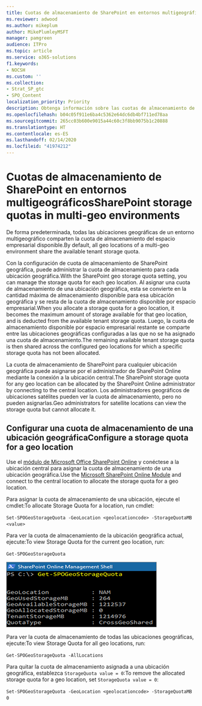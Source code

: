 ```yaml
---
title: Cuotas de almacenamiento de SharePoint en entornos multigeográficos
ms.reviewer: adwood
ms.author: mikeplum
author: MikePlumleyMSFT
manager: pamgreen
audience: ITPro
ms.topic: article
ms.service: o365-solutions
f1.keywords:
- NOCSH
ms.custom: ''
ms.collection:
- Strat_SP_gtc
- SPO_Content
localization_priority: Priority
description: Obtenga información sobre las cuotas de almacenamiento de SharePoint en entornos multigeográficos.
ms.openlocfilehash: b04c05f911e6ba4c5362e64dc6db4bf711ed78aa
ms.sourcegitcommit: 265cc03b600e9015a44c60c3f8bb9075b1c20888
ms.translationtype: HT
ms.contentlocale: es-ES
ms.lasthandoff: 02/14/2020
ms.locfileid: "41974212"
---
```

# <a name="sharepoint-storage-quotas-in-multi-geo-environments"></a><span data-ttu-id="9e2db-103">Cuotas de almacenamiento de SharePoint en entornos multigeográficos</span><span class="sxs-lookup"><span data-stu-id="9e2db-103">SharePoint storage quotas in multi-geo environments</span></span>

<span data-ttu-id="9e2db-104">De forma predeterminada, todas las ubicaciones geográficas de un entorno multigeográfico comparten la cuota de almacenamiento del espacio empresarial disponible.</span><span class="sxs-lookup"><span data-stu-id="9e2db-104">By default, all geo locations of a multi-geo environment share the available tenant storage quota.</span></span>

<span data-ttu-id="9e2db-105">Con la configuración de cuota de almacenamiento de SharePoint geográfica, puede administrar la cuota de almacenamiento para cada ubicación geográfica.</span><span class="sxs-lookup"><span data-stu-id="9e2db-105">With the SharePoint geo storage quota setting, you can manage the storage quota for each geo location.</span></span> <span data-ttu-id="9e2db-106">Al asignar una cuota de almacenamiento de una ubicación geográfica, esta se convierte en la cantidad máxima de almacenamiento disponible para esa ubicación geográfica y se resta de la cuota de almacenamiento disponible por espacio empresarial.</span><span class="sxs-lookup"><span data-stu-id="9e2db-106">When you allocate a storage quota for a geo location, it becomes the maximum amount of storage available for that geo location, and is deducted from the available tenant storage quota.</span></span> <span data-ttu-id="9e2db-107">Luego, la cuota de almacenamiento disponible por espacio empresarial restante se comparte entre las ubicaciones geográficas configuradas a las que no se ha asignado una cuota de almacenamiento.</span><span class="sxs-lookup"><span data-stu-id="9e2db-107">The remaining available tenant storage quota is then shared across the configured geo locations for which a specific storage quota has not been allocated.</span></span>

<span data-ttu-id="9e2db-108">La cuota de almacenamiento de SharePoint para cualquier ubicación geográfica puede asignarse por el administrador de SharePoint Online mediante la conexión a la ubicación central.</span><span class="sxs-lookup"><span data-stu-id="9e2db-108">The SharePoint storage quota for any geo location can be allocated by the SharePoint Online administrator by connecting to the central location.</span></span> <span data-ttu-id="9e2db-109">Los administradores geográficos de ubicaciones satélites pueden ver la cuota de almacenamiento, pero no pueden asignarlas.</span><span class="sxs-lookup"><span data-stu-id="9e2db-109">Geo administrators for satellite locations can view the storage quota but cannot allocate it.</span></span>

## <a name="configure-a-storage-quota-for-a-geo-location"></a><span data-ttu-id="9e2db-110">Configurar una cuota de almacenamiento de una ubicación geográfica</span><span class="sxs-lookup"><span data-stu-id="9e2db-110">Configure a storage quota for a geo location</span></span>

<span data-ttu-id="9e2db-111">Use el [módulo de Microsoft Office SharePoint Online](https://www.microsoft.com/download/details.aspx?id=35588 ) y conéctese a la ubicación central para asignar la cuota de almacenamiento de una ubicación geográfica.</span><span class="sxs-lookup"><span data-stu-id="9e2db-111">Use the [Microsoft SharePoint Online Module](https://www.microsoft.com/download/details.aspx?id=35588 ) and connect to the central location to allocate the storage quota for a geo location.</span></span> 

<span data-ttu-id="9e2db-112">Para asignar la cuota de almacenamiento de una ubicación, ejecute el cmdlet:</span><span class="sxs-lookup"><span data-stu-id="9e2db-112">To allocate Storage Quota for a location, run cmdlet:</span></span>

`Set-SPOGeoStorageQuota -GeoLocation <geolocationcode> -StorageQuotaMB <value>`

<span data-ttu-id="9e2db-113">Para ver la cuota de almacenamiento de la ubicación geográfica actual, ejecute:</span><span class="sxs-lookup"><span data-stu-id="9e2db-113">To view Storage Quota for the current geo location, run:</span></span>

`Get-SPOGeoStorageQuota`

![Ventana de captura de pantalla de PowerShell que muestra el cmdlet Get-SPOGeoStorageQuota](media/multi-geo-storage-quota.png)

<span data-ttu-id="9e2db-115">Para ver la cuota de almacenamiento de todas las ubicaciones geográficas, ejecute:</span><span class="sxs-lookup"><span data-stu-id="9e2db-115">To view Storage Quota for all geo locations, run:</span></span>

`Get-SPOGeoStorageQuota -AllLocations`

<span data-ttu-id="9e2db-116">Para quitar la cuota de almacenamiento asignada a una ubicación geográfica, establezca `StorageQuota value = 0`:</span><span class="sxs-lookup"><span data-stu-id="9e2db-116">To remove the allocated storage quota for a geo location, set `StorageQuota value = 0`:</span></span>

`Set-SPOGeoStorageQuota -GeoLocation <geolocationcode> -StorageQuotaMB 0`
